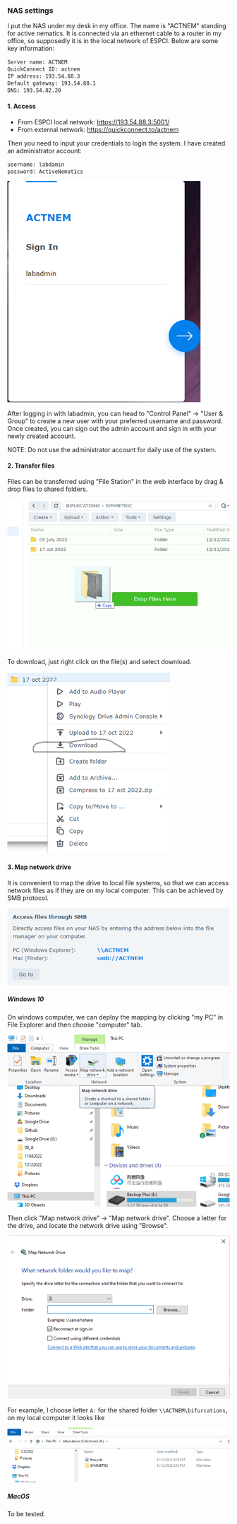 ### NAS settings

I put the NAS under my desk in my office. The name is "ACTNEM" standing for active nematics. It is connected via an ethernet cable to a router in my office, so supposedly it is in the local network of ESPCI. Below are some key information:
```
Server name: ACTNEM
QuickConnect ID: actnem
IP address: 193.54.88.3
Default gateway: 193.54.88.1
DNS: 193.54.82.20
```

#### 1. Access

- From ESPCI local network: https://193.54.88.3:5001/
- From external network: https://quickconnect.to/actnem

Then you need to input your credentials to login the system. I have created an administrator account:
```
username: labdamin
password: ActiveNemat1cs
```

![picture 1](../images/2022/12/sign-in.png)  

After logging in with labadmin, you can head to "Control Panel" -> "User & Group" to create a new user with your preferred username and password. Once created, you can sign out the admin account and sign in with your newly created account. 

NOTE: Do not use the administrator account for daily use of the system.

#### 2. Transfer files

Files can be transferred using "File Station" in the web interface by drag & drop files to shared folders.

![picture 2](../images/2022/12/drop-files.png)  

To download, just right click on the file(s) and select download.

![picture 3](../images/2022/12/download.png)  

#### 3. Map network drive

It is convenient to map the drive to local file systems, so that we can access network files as if they are on my local computer. This can be achieved by SMB protocol. 

![picture 4](../images/2022/12/access-through-smb.png)  

##### Windows 10

On windows computer, we can deploy the mapping by clicking "my PC" in File Explorer and then choose "computer" tab. 

![picture 5](../images/2022/12/win-map-network-drive.png)  

Then click "Map network drive" -> "Map network drive". Choose a letter for the drive, and locate the network drive using "Browse".

![picture 6](../images/2022/12/locate-network-drive.png)  

For example, I choose letter `A:` for the shared folder `\\ACTNEM\bifurcations`, on my local computer it looks like

![picture 7](../images/2022/12/local-view.png)  

##### MacOS

To be tested.